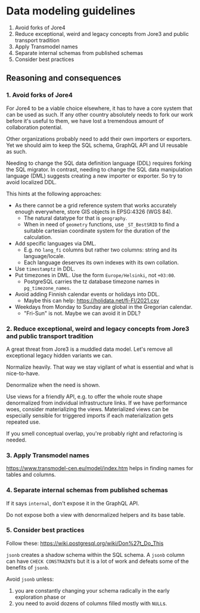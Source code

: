 # Data modeling guidelines

1. Avoid forks of Jore4
2. Reduce exceptional, weird and legacy concepts from Jore3 and public transport tradition
3. Apply Transmodel names
4. Separate internal schemas from published schemas
5. Consider best practices

## Reasoning and consequences

### 1. Avoid forks of Jore4

For Jore4 to be a viable choice elsewhere, it has to have a core system that can be used as such.
If any other country absolutely needs to fork our work before it's useful to them, we have lost a tremendous amount of collaboration potential.

Other organizations probably need to add their own importers or exporters.
Yet we should aim to keep the SQL schema, GraphQL API and UI reusable as such.

Needing to change the SQL data definition language (DDL) requires forking the SQL migrator.
In contrast, needing to change the SQL data manipulation language (DML) suggests creating a new importer or exporter.
So try to avoid localized DDL.

This hints at the following approaches:

- As there cannot be a grid reference system that works accurately enough everywhere, store GIS objects in EPSG:4326 (WGS 84).
  - The natural datatype for that is `geography`.
  - When in need of `geometry` functions, use `_ST_BestSRID` to find a suitable cartesian coordinate system for the duration of the calculation.
- Add specific languages via DML.
  - E.g. no `lang_fi` columns but rather two columns: string and its language/locale.
  - Each language deserves its own indexes with its own collation.
- Use `timestamptz` in DDL.
- Put timezones in DML. Use the form `Europe/Helsinki`, not `+03:00`.
  - PostgreSQL carries the tz database timezone names in `pg_timezone_names`.
- Avoid adding Finnish calendar events or holidays into DDL.
  - Maybe this can help: <https://holidata.net/fi-FI/2021.csv>
- Weekdays from Monday to Sunday are global in the Gregorian calendar.
  - "Fri-Sun" is not.
     Maybe we can avoid it in DDL?

### 2. Reduce exceptional, weird and legacy concepts from Jore3 and public transport tradition

A great threat from Jore3 is a muddled data model.
Let's remove all exceptional legacy hidden variants we can.

Normalize heavily.
That way we stay vigilant of what is essential and what is nice-to-have.

Denormalize when the need is shown.

Use views for a friendly API, e.g. to offer the whole route shape denormalized from individual infrastructure links.
If we have performance woes, consider materializing the views.
Materialized views can be especially sensible for triggered imports if each materialization gets repeated use.

If you smell conceptual overlap, you're probably right and refactoring is needed.

### 3. Apply Transmodel names

<https://www.transmodel-cen.eu/model/index.htm> helps in finding names for tables and columns.

### 4. Separate internal schemas from published schemas

If it says `internal`, don't expose it in the GraphQL API.

Do not expose both a view with denormalized helpers and its base table.

### 5. Consider best practices

Follow these: <https://wiki.postgresql.org/wiki/Don%27t_Do_This>

`jsonb` creates a shadow schema within the SQL schema.
A `jsonb` column can have `CHECK CONSTRAINT`s but it is a lot of work and defeats some of the benefits of `jsonb`.

Avoid `jsonb` unless:

1. you are constantly changing your schema radically in the early exploration phase or
1. you need to avoid dozens of columns filled mostly with `NULL`s.
